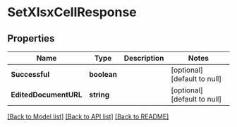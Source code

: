 # SetXlsxCellResponse

## Properties
Name | Type | Description | Notes
------------ | ------------- | ------------- | -------------
**Successful** | **boolean** |  | [optional] [default to null]
**EditedDocumentURL** | **string** |  | [optional] [default to null]

[[Back to Model list]](../README.md#documentation-for-models) [[Back to API list]](../README.md#documentation-for-api-endpoints) [[Back to README]](../README.md)


